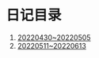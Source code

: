 # 日记目录

1. [20220430~20220505](./20220430_20220505.md)
2. [20220511~20220613](./20220511_20220613.md)
